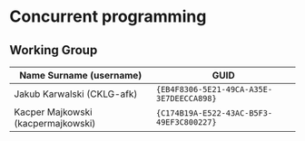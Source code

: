 # Concurrent programming

## Working Group

| Name Surname (username)              | GUID                                     |
| ------------------------------------ | ---------------------------------------- |
| Jakub Karwalski (CKLG-afk)           | `{EB4F8306-5E21-49CA-A35E-3E7DEECCA898}` |
| Kacper Majkowski (kacpermajkowski)   | `{C174B19A-E522-43AC-B5F3-49EF3C800227}` |
